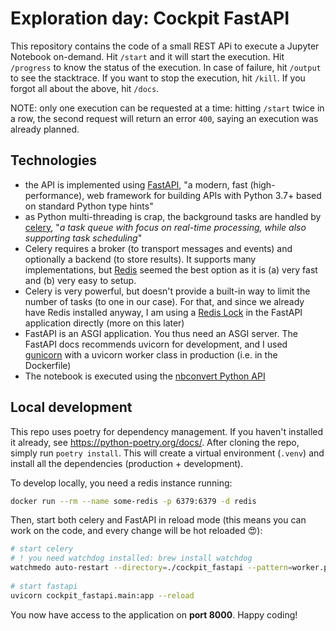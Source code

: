 # Exploration day: Cockpit FastAPI

This repository contains the code of a small REST APi to execute a Jupyter Notebook on-demand.
Hit `/start` and it will start the execution. Hit `/progress` to know the status of the execution. In case of failure,
hit `/output` to see the stacktrace. If you want to stop the execution, hit `/kill`.
If you forgot all about the above, hit `/docs`.

NOTE: only one execution can be requested at a time: hitting `/start` twice in a row, the second request will return an error `400`,
saying an execution was already planned.

## Technologies

* the API is implemented using [FastAPI](https://fastapi.tiangolo.com/), "a modern, fast (high-performance), 
  web framework for building APIs with Python 3.7+ based on standard Python type hints"
* as Python multi-threading is crap, the background tasks are handled by [celery](https://docs.celeryq.dev/en/stable/),
  "*a task queue with focus on real-time processing, while also supporting task scheduling*"
* Celery requires a broker (to transport messages and events) and optionally a backend (to store results). It supports many implementations,
  but [Redis](https://redis.io/) seemed the best option as it is (a) very fast and (b) very easy to setup.
* Celery is very powerful, but doesn't provide a built-in way to limit the number of tasks (to one in our case).
  For that, and since we already have Redis installed anyway, I am using a [Redis Lock](https://redis-py.readthedocs.io/en/v4.1.2/lock.html)
  in the FastAPI application directly (more on this later) 
* FastAPI is an ASGI application. You thus need an ASGI server. The FastAPI docs recommends uvicorn for development,
  and I used [gunicorn](https://gunicorn.org/) with a uvicorn worker class in production (i.e. in the Dockerfile)
* The notebook is executed using the [nbconvert Python API](https://nbconvert.readthedocs.io/en/latest/execute_api.html)

## Local development

This repo uses poetry for dependency management. If you haven't installed it already, see https://python-poetry.org/docs/.
After cloning the repo, simply run `poetry install`. This will create a virtual environment (`.venv`) and install all the
dependencies (production + development).


To develop locally, you need a redis instance running:
```bash
docker run --rm --name some-redis -p 6379:6379 -d redis
```

Then, start both celery and FastAPI in reload mode (this means you can work on the code, and every change will be hot reloaded 😍):
```bash
# start celery
# ! you need watchdog installed: brew install watchdog
watchmedo auto-restart --directory=./cockpit_fastapi --pattern=worker.py  -- celery --app=cockpit_fastapi.worker.celery_app worker --concurrency=1 --loglevel=info
 
# start fastapi
uvicorn cockpit_fastapi.main:app --reload
```

You now have access to the application on **port 8000**. Happy coding!
